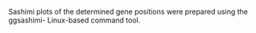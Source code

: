 Sashimi plots of the determined gene positions were prepared using the ggsashimi- Linux-based command tool.

